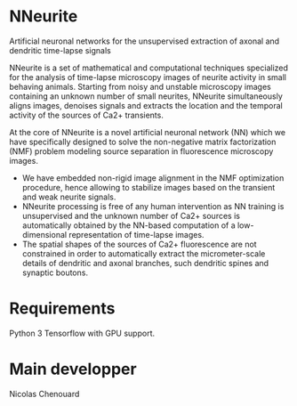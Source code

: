 # NNeurite
Artificial neuronal networks for the unsupervised extraction of axonal and dendritic time-lapse signals

NNeurite is a set of mathematical and computational techniques specialized for the analysis of time-lapse microscopy images of neurite activity in small behaving animals. Starting from noisy and unstable microscopy images containing an unknown number of small neurites, NNeurite simultaneously aligns images, denoises signals and extracts the location and the temporal activity of the sources of Ca2+ transients.

At the core of NNeurite is a novel artificial neuronal network (NN) which we have specifically designed to solve the non-negative matrix factorization (NMF) problem modeling source separation in fluorescence microscopy images.

- We have embedded non-rigid image alignment in the NMF optimization procedure, hence allowing to stabilize images based on the transient and weak neurite signals. 
- NNeurite processing is free of any human intervention as NN training is unsupervised and the unknown number of Ca2+ sources is automatically obtained by the NN-based computation of a low-dimensional representation of time-lapse images.
- The spatial shapes of the sources of Ca2+ fluorescence are not constrained in order to automatically extract the micrometer-scale details of dendritic and axonal branches, such dendritic spines and synaptic boutons. 

# Requirements
Python 3
Tensorflow with GPU support.

# Main developper
Nicolas Chenouard
